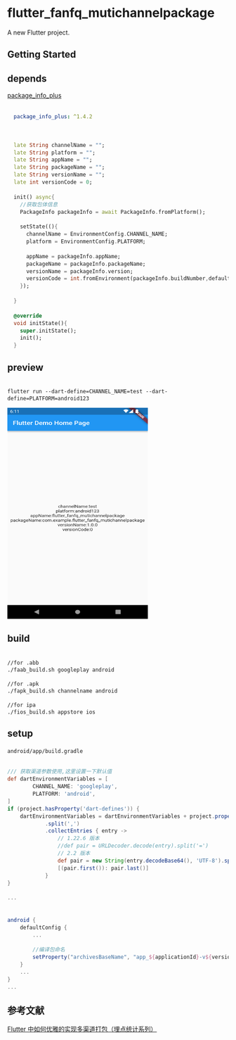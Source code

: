 # flutter_fanfq_mutichannelpackage

A new Flutter project.

## Getting Started

## depends

[package_info_plus](https://pub.dev/packages/package_info_plus)

```yaml

  package_info_plus: ^1.4.2
  
```

```dart

  late String channelName = "";
  late String platform = "";
  late String appName = "";
  late String packageName = "";
  late String versionName = "";
  late int versionCode = 0;

  init() async{
    //获取包体信息
    PackageInfo packageInfo = await PackageInfo.fromPlatform();

    setState((){
      channelName = EnvironmentConfig.CHANNEL_NAME;
      platform = EnvironmentConfig.PLATFORM;

      appName = packageInfo.appName;
      packageName = packageInfo.packageName;
      versionName = packageInfo.version;
      versionCode = int.fromEnvironment(packageInfo.buildNumber,defaultValue: 0);
    });

  }

  @override
  void initState(){
    super.initState();
    init();
  }

```

## preview

```shell

flutter run --dart-define=CHANNEL_NAME=test --dart-define=PLATFORM=android123

```

<img src="images/preview.png" width="320" height="480" alt="图片描述文字"/>


## build

```shell

//for .abb
./faab_build.sh googleplay android

//for .apk
./fapk_build.sh channelname android

//for ipa
./fios_build.sh appstore ios

```


## setup

`android/app/build.gradle`

```groovy

/// 获取渠道参数使用,这里设置一下默认值
def dartEnvironmentVariables = [
        CHANNEL_NAME: 'googleplay',
        PLATFORM: 'android',
]
if (project.hasProperty('dart-defines')) {
    dartEnvironmentVariables = dartEnvironmentVariables + project.property('dart-defines')
            .split(',')
            .collectEntries { entry ->
                // 1.22.6 版本
                //def pair = URLDecoder.decode(entry).split('=')
                // 2.2 版本
                def pair = new String(entry.decodeBase64(), 'UTF-8').split('=')
                [(pair.first()): pair.last()]
            }
}

...


android {
    defaultConfig {
        ...

        //编译包命名
        setProperty("archivesBaseName", "app_${applicationId}-v${versionName}(${versionCode})-${dartEnvironmentVariables.CHANNEL_NAME}")
    }
    ...
}
...

```


## 参考文献

[Flutter 中如何优雅的实现多渠道打包（埋点统计系列）](https://juejin.cn/post/6949901619689586719)